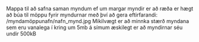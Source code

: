 Mappa til að safna saman myndum ef um margar myndir er að ræða er hægt að búa til möppu fyrir myndurnar með því að gera eftirfarandi:
/myndamöppunafn/nafn_mynd.jpg Mikilvægt er að minnka stærð myndana sem eru vanalega í kring um 5mb á símum æskilegt er að myndirnar séu undir 500kB
